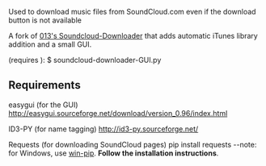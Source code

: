 Used to download music files from SoundCloud.com even if the download button is not available

A fork of [013's Soundcloud-Downloader](https://github.com/013/Soundcloud-Downloader) that adds automatic iTunes library addition and a small GUI.

(requires [](http://easygui.sourceforge.net/download/version_0.96/index.html)):
$ soundcloud-downloader-GUI.py

Requirements
------------
easygui (for the GUI)
http://easygui.sourceforge.net/download/version_0.96/index.html

ID3-PY (for name tagging)
http://id3-py.sourceforge.net/

Requests (for downloading SoundCloud pages)
pip install requests
--note: for Windows, use [win-pip](https://sites.google.com/site/pydatalog/python/pip-for-windows). **Follow the installation instructions**.
